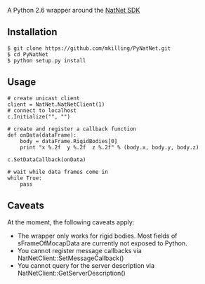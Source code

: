 A Python 2.6 wrapper around the [NatNet SDK](http://www.naturalpoint.com/optitrack/products/natnet-sdk/)

Installation
------------

    $ git clone https://github.com/mkilling/PyNatNet.git
    $ cd PyNatNet
    $ python setup.py install

Usage
-----

    # create unicast client
    client = NatNet.NatNetClient(1)
    # connect to localhost
    c.Initialize("", "")

    # create and register a callback function
    def onData(dataFrame):
        body = dataFrame.RigidBodies[0]
        print "x %.2f  y %.2f  z %.2f" % (body.x, body.y, body.z)

    c.SetDataCallback(onData)

    # wait while data frames come in
    while True:
        pass

Caveats
-------

At the moment, the following caveats apply:

* The wrapper only works for rigid bodies. Most fields of sFrameOfMocapData are currently not exposed to Python.
* You cannot register message callbacks via NatNetClient::SetMessageCallback()
* You cannot query for the server description via NatNetClient::GetServerDescription()
